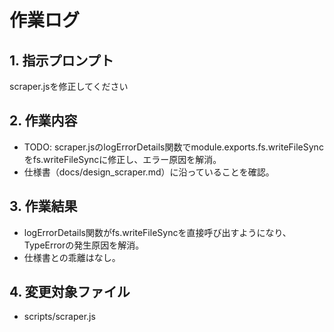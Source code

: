# 作業ログ

## 1. 指示プロンプト
scraper.jsを修正してください

## 2. 作業内容
- TODO: scraper.jsのlogErrorDetails関数でmodule.exports.fs.writeFileSyncをfs.writeFileSyncに修正し、エラー原因を解消。
- 仕様書（docs/design_scraper.md）に沿っていることを確認。

## 3. 作業結果
- logErrorDetails関数がfs.writeFileSyncを直接呼び出すようになり、TypeErrorの発生原因を解消。
- 仕様書との乖離はなし。

## 4. 変更対象ファイル
- scripts/scraper.js

